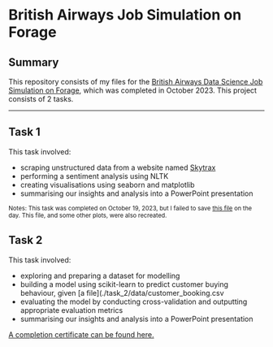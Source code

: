 # British Airways Job Simulation on Forage

## Summary
This repository consists of my files for the [British Airways Data Science Job Simulation on Forage](https://www.theforage.com/simulations/british-airways/data-science-yqoz), which was completed in October 2023. This project consists of 2 tasks.

---------

## Task 1
This task involved:
- scraping unstructured data from a website named [Skytrax](https://www.airlinequality.com/airline-reviews/british-airways)
- performing a sentiment analysis using NLTK
- creating visualisations using seaborn and matplotlib
- summarising our insights and analysis into a PowerPoint presentation

<small>Notes: This task was completed on October 19, 2023, but I failed to save [this file](./task_1/data/BA_reviews.csv) on the day. This file, and some other plots, were also recreated.</small>

## Task 2
This task involved:
- exploring and preparing a dataset for modelling
- building a model using scikit-learn to predict customer buying behaviour, given [a file](./task_2/data/customer_booking.csv
- evaluating the model by conducting cross-validation and outputting appropriate evaluation metrics
- summarising our insights and analysis into a PowerPoint presentation

[A completion certificate can be found here.](./Completion_Certificate.pdf)